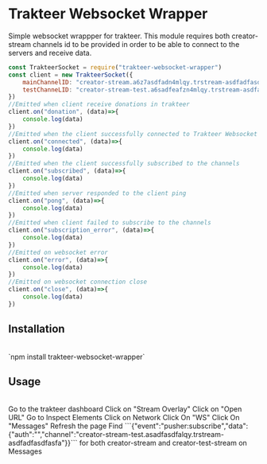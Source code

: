 # Trakteer Websocket Wrapper
Simple websocket wrappper for trakteer. This module requires both creator-stream channels id to be provided in order to be able to connect to the servers and receive data. <br>
```Javascript
const TrakteerSocket = require("trakteer-websocket-wrapper")
const client = new TrakteerSocket({
    mainChannelID: "creator-stream.a6z7asdfadn4mlqy.trstream-asdfadfasdfasfqT",
    testChanneLID: "creator-stream-test.a6sadfeafzn4mlqy.trstream-asdfadfasdfasfqT"
})
//Emitted when client receive donations in trakteer
client.on("donation", (data)=>{
    console.log(data)
})
//Emitted when the client successfully connected to Trakteer Websocket
client.on("connected", (data)=>{
    console.log(data)
})
//Emitted when the client successfully subscribed to the channels
client.on("subscribed", (data)=>{
    console.log(data)
})
//Emitted when server responded to the client ping
client.on("pong", (data)=>{
    console.log(data)
})
//Emitted when client failed to subscribe to the channels
client.on("subscription_error", (data)=>{
    console.log(data)
})
//Emitted on websocket error
client.on("error", (data)=>{
    console.log(data)
})
//Emitted on websocket connection close
client.on("close", (data)=>{
    console.log(data)
})
```
<h2>Installation</h2> <br>
`npm install trakteer-websocket-wrapper` <br>

<h2>Usage</h2> <br>
Go to the trakteer dashboard
Click on "Stream Overlay"
Click on "Open URL"
Go to Inspect Elements
Click on Network
Click On "WS"
Click On "Messages"
Refresh the page
Find ```{"event":"pusher:subscribe","data":{"auth":"","channel":"creator-stream-test.asadfasdfalqy.trstream-asdfadfasdfasfa"}}``` for both creator-stream and creator-test-stream on Messages
